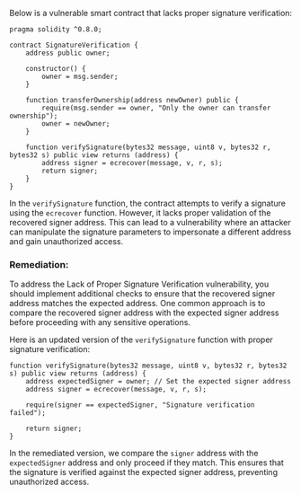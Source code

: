 Below is a vulnerable smart contract that lacks proper signature verification:

```solidity
pragma solidity ^0.8.0;

contract SignatureVerification {
    address public owner;

    constructor() {
        owner = msg.sender;
    }

    function transferOwnership(address newOwner) public {
        require(msg.sender == owner, "Only the owner can transfer ownership");
        owner = newOwner;
    }

    function verifySignature(bytes32 message, uint8 v, bytes32 r, bytes32 s) public view returns (address) {
        address signer = ecrecover(message, v, r, s);
        return signer;
    }
}
```

In the `verifySignature` function, the contract attempts to verify a signature using the `ecrecover` function. However, it lacks proper validation of the recovered signer address. This can lead to a vulnerability where an attacker can manipulate the signature parameters to impersonate a different address and gain unauthorized access.

### Remediation:
To address the Lack of Proper Signature Verification vulnerability, you should implement additional checks to ensure that the recovered signer address matches the expected address. One common approach is to compare the recovered signer address with the expected signer address before proceeding with any sensitive operations.

Here is an updated version of the `verifySignature` function with proper signature verification:

```solidity
function verifySignature(bytes32 message, uint8 v, bytes32 r, bytes32 s) public view returns (address) {
    address expectedSigner = owner; // Set the expected signer address
    address signer = ecrecover(message, v, r, s);
    
    require(signer == expectedSigner, "Signature verification failed");
    
    return signer;
}
```

In the remediated version, we compare the `signer` address with the `expectedSigner` address and only proceed if they match. This ensures that the signature is verified against the expected signer address, preventing unauthorized access.